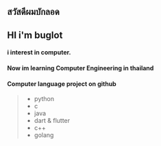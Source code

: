 ## สวัสดีผมบักลอด
## HI i'm buglot
#### i interest in computer. 
#### Now im learning Computer Engineering in thailand
#### Computer language project on github 
 > - python
 > - c
 > - java
 > - dart & flutter
 > - c++
 > - golang

